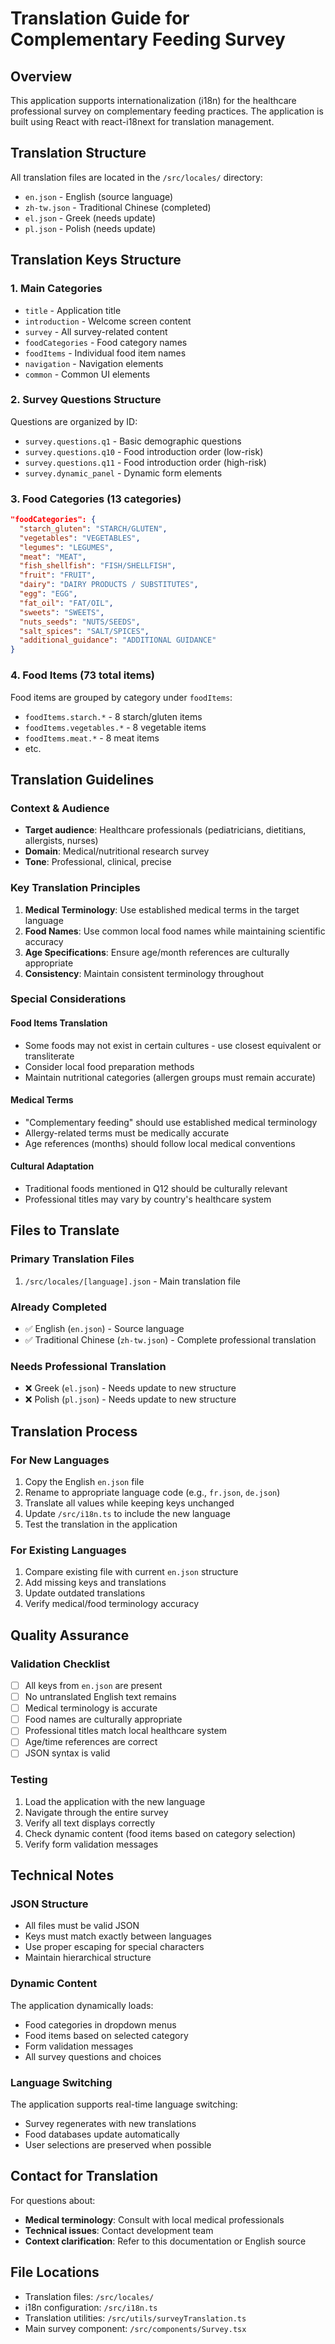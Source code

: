 # Translation Guide for Complementary Feeding Survey

## Overview
This application supports internationalization (i18n) for the healthcare professional survey on complementary feeding practices. The application is built using React with react-i18next for translation management.

## Translation Structure
All translation files are located in the `/src/locales/` directory:
- `en.json` - English (source language)
- `zh-tw.json` - Traditional Chinese (completed)
- `el.json` - Greek (needs update)
- `pl.json` - Polish (needs update)

## Translation Keys Structure

### 1. **Main Categories**
- `title` - Application title
- `introduction` - Welcome screen content
- `survey` - All survey-related content
- `foodCategories` - Food category names
- `foodItems` - Individual food item names
- `navigation` - Navigation elements
- `common` - Common UI elements

### 2. **Survey Questions Structure**
Questions are organized by ID:
- `survey.questions.q1` - Basic demographic questions
- `survey.questions.q10` - Food introduction order (low-risk)
- `survey.questions.q11` - Food introduction order (high-risk)
- `survey.dynamic_panel` - Dynamic form elements

### 3. **Food Categories (13 categories)**
```json
"foodCategories": {
  "starch_gluten": "STARCH/GLUTEN",
  "vegetables": "VEGETABLES",
  "legumes": "LEGUMES",
  "meat": "MEAT",
  "fish_shellfish": "FISH/SHELLFISH",
  "fruit": "FRUIT",
  "dairy": "DAIRY PRODUCTS / SUBSTITUTES",
  "egg": "EGG",
  "fat_oil": "FAT/OIL",
  "sweets": "SWEETS",
  "nuts_seeds": "NUTS/SEEDS",
  "salt_spices": "SALT/SPICES",
  "additional_guidance": "ADDITIONAL GUIDANCE"
}
```

### 4. **Food Items (73 total items)**
Food items are grouped by category under `foodItems`:
- `foodItems.starch.*` - 8 starch/gluten items
- `foodItems.vegetables.*` - 8 vegetable items
- `foodItems.meat.*` - 8 meat items
- etc.

## Translation Guidelines

### **Context & Audience**
- **Target audience**: Healthcare professionals (pediatricians, dietitians, allergists, nurses)
- **Domain**: Medical/nutritional research survey
- **Tone**: Professional, clinical, precise

### **Key Translation Principles**

1. **Medical Terminology**: Use established medical terms in the target language
2. **Food Names**: Use common local food names while maintaining scientific accuracy
3. **Age Specifications**: Ensure age/month references are culturally appropriate
4. **Consistency**: Maintain consistent terminology throughout

### **Special Considerations**

#### **Food Items Translation**
- Some foods may not exist in certain cultures - use closest equivalent or transliterate
- Consider local food preparation methods
- Maintain nutritional categories (allergen groups must remain accurate)

#### **Medical Terms**
- "Complementary feeding" should use established medical terminology
- Allergy-related terms must be medically accurate
- Age references (months) should follow local medical conventions

#### **Cultural Adaptation**
- Traditional foods mentioned in Q12 should be culturally relevant
- Professional titles may vary by country's healthcare system

## Files to Translate

### **Primary Translation Files**
1. `/src/locales/[language].json` - Main translation file

### **Already Completed**
- ✅ English (`en.json`) - Source language
- ✅ Traditional Chinese (`zh-tw.json`) - Complete professional translation

### **Needs Professional Translation**
- ❌ Greek (`el.json`) - Needs update to new structure
- ❌ Polish (`pl.json`) - Needs update to new structure

## Translation Process

### **For New Languages**
1. Copy the English `en.json` file
2. Rename to appropriate language code (e.g., `fr.json`, `de.json`)
3. Translate all values while keeping keys unchanged
4. Update `/src/i18n.ts` to include the new language
5. Test the translation in the application

### **For Existing Languages**
1. Compare existing file with current `en.json` structure
2. Add missing keys and translations
3. Update outdated translations
4. Verify medical/food terminology accuracy

## Quality Assurance

### **Validation Checklist**
- [ ] All keys from `en.json` are present
- [ ] No untranslated English text remains
- [ ] Medical terminology is accurate
- [ ] Food names are culturally appropriate
- [ ] Professional titles match local healthcare system
- [ ] Age/time references are correct
- [ ] JSON syntax is valid

### **Testing**
1. Load the application with the new language
2. Navigate through the entire survey
3. Verify all text displays correctly
4. Check dynamic content (food items based on category selection)
5. Verify form validation messages

## Technical Notes

### **JSON Structure**
- All files must be valid JSON
- Keys must match exactly between languages
- Use proper escaping for special characters
- Maintain hierarchical structure

### **Dynamic Content**
The application dynamically loads:
- Food categories in dropdown menus
- Food items based on selected category
- Form validation messages
- All survey questions and choices

### **Language Switching**
The application supports real-time language switching:
- Survey regenerates with new translations
- Food databases update automatically
- User selections are preserved when possible

## Contact for Translation

For questions about:
- **Medical terminology**: Consult with local medical professionals
- **Technical issues**: Contact development team
- **Context clarification**: Refer to this documentation or English source

## File Locations
- Translation files: `/src/locales/`
- i18n configuration: `/src/i18n.ts`
- Translation utilities: `/src/utils/surveyTranslation.ts`
- Main survey component: `/src/components/Survey.tsx`